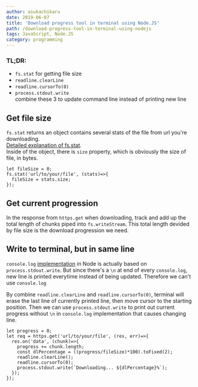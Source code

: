 ```yaml
---
author: asukachikaru
date: 2019-06-07
title: 'Download progress tool in terminal using Node.JS'
path: /download-progress-tool-in-terminal-using-nodejs
tags: JavaScript, Node.JS
category: programming
---
```


### TL;DR:

- `fs.stat` for getting file size
- `readline.clearLine`
- `readline.cursorTo(0)`
- `process.stdout.write`
  <br>combine these 3 to update command line instead of printing new line

## Get file size

`fs.stat` returns an object contains several stats of the file from url you're downloading.<br>
[Detailed explanation of fs.stat](https://nodejs.org/api/fs.html#fs_class_fs_stats).<br>
Inside of the object, there is `size` property, which is obviously the size of file, in bytes.

```
let fileSize = 0;
fs.stat('url/to/your/file', (stats)=>{
  fileSize = stats.size;
});
```

## Get current progression

In the response from `https.get` when downloading, track and add up the total length of chunks piped into `fs.writeStream`. This total length devided by file size is the download progression we need.

## Write to terminal, but in same line

`console.log` [implementation](https://nodejs.org/docs/v0.3.1/api/process.html#process.stdout) in Node is actually based on `process.stdout.write`. But since there's a `\n` at end of every `console.log`, new line is printed everytime instead of being updated. Therefore we can't use `console.log`

By combine `readline.clearLine` and `readline.cursorTo(0)`, terminal will erase the last line of currently printed line, then move cursor to the starting position. Then we can use `process.stdout.write` to print out current progress without `\n` in `console.log` implementation that causes changing line.

```
let progress = 0;
let req = https.get('url/to/your/file', (res, err)=>{
  res.on('data', (chunk)=>{
    progress += chunk.length;
    const dlPercentage = ((progress/fileSize)*100).toFixed(2);
    readline.clearLine();
    readline.cursorTo(0);
    process.stdout.write(`Downloading... ${dlPercentage}%`);
  });
});
```

